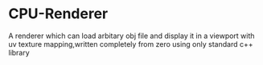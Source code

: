 # CPU-Renderer
A renderer which can load arbitary obj file and display it in a viewport with uv texture mapping,written completely from zero using only standard c++ library
